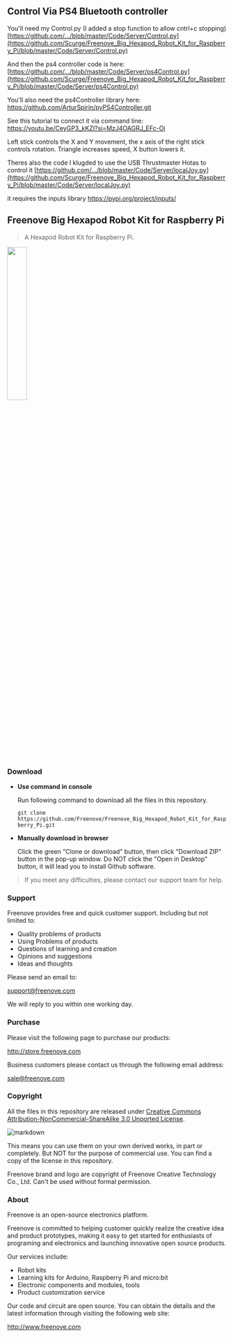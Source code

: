 
## Control Via PS4 Bluetooth controller

You'll need my Control.py (I added a stop function to allow cntrl+c stopping)
[https://github.com/.../blob/master/Code/Server/Control.py](https://github.com/Scurge/Freenove_Big_Hexapod_Robot_Kit_for_Raspberry_Pi/blob/master/Code/Server/Control.py)

And then the ps4 controller code is here:
[https://github.com/.../blob/master/Code/Server/ps4Control.py](https://github.com/Scurge/Freenove_Big_Hexapod_Robot_Kit_for_Raspberry_Pi/blob/master/Code/Server/ps4Control.py)

You'll also need the ps4Controller library here:
https://github.com/ArturSpirin/pyPS4Controller.git

See this tutorial to connect it via command line:
https://youtu.be/CeyGP3_kKZI?si=MzJ4OAGRJ_EFc-Oj

Left stick controls the X and Y movement, the x axis of the right stick controls rotation.
Triangle increases speed, X button lowers it.

Theres also the code I klugded to use the USB Thrustmaster Hotas to control it
[https://github.com/.../blob/master/Code/Server/localJoy.py](https://github.com/Scurge/Freenove_Big_Hexapod_Robot_Kit_for_Raspberry_Pi/blob/master/Code/Server/localJoy.py)

it requires the inputs library
https://pypi.org/project/inputs/


## Freenove Big Hexapod Robot Kit for Raspberry Pi

> A Hexapod Robot Kit for Raspberry Pi.

<img src='Picture/icon.png' width='30%'/>

### Download

* **Use command in console**

	Run following command to download all the files in this repository.

	`git clone https://github.com/Freenove/Freenove_Big_Hexapod_Robot_Kit_for_Raspberry_Pi.git`

* **Manually download in browser**

	Click the green "Clone or download" button, then click "Download ZIP" button in the pop-up window.
	Do NOT click the "Open in Desktop" button, it will lead you to install Github software.

> If you meet any difficulties, please contact our support team for help.

### Support

Freenove provides free and quick customer support. Including but not limited to:

* Quality problems of products
* Using Problems of products
* Questions of learning and creation
* Opinions and suggestions
* Ideas and thoughts

Please send an email to:

[support@freenove.com](mailto:support@freenove.com)

We will reply to you within one working day.

### Purchase

Please visit the following page to purchase our products:

http://store.freenove.com

Business customers please contact us through the following email address:

[sale@freenove.com](mailto:sale@freenove.com)

### Copyright

All the files in this repository are released under [Creative Commons Attribution-NonCommercial-ShareAlike 3.0 Unported License](http://creativecommons.org/licenses/by-nc-sa/3.0/).

![markdown](https://i.creativecommons.org/l/by-nc-sa/3.0/88x31.png)

This means you can use them on your own derived works, in part or completely. But NOT for the purpose of commercial use.
You can find a copy of the license in this repository.

Freenove brand and logo are copyright of Freenove Creative Technology Co., Ltd. Can't be used without formal permission.


### About

Freenove is an open-source electronics platform.

Freenove is committed to helping customer quickly realize the creative idea and product prototypes, making it easy to get started for enthusiasts of programing and electronics and launching innovative open source products.

Our services include:

* Robot kits
* Learning kits for Arduino, Raspberry Pi and micro:bit
* Electronic components and modules, tools
* Product customization service

Our code and circuit are open source. You can obtain the details and the latest information through visiting the following web site:

http://www.freenove.com
